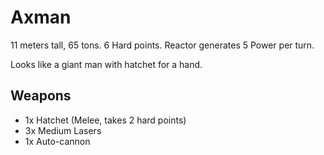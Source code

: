 # Axman
11 meters tall, 65 tons.
6 Hard points.
Reactor generates 5 Power per turn.

Looks like a giant man with hatchet for a hand.

## Weapons
* 1x Hatchet (Melee, takes 2 hard points)
* 3x Medium Lasers
* 1x Auto-cannon
